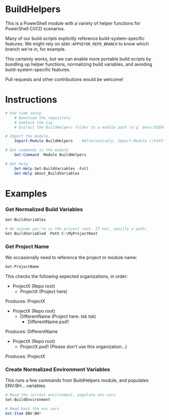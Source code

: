 BuildHelpers
==============

This is a PowerShell module with a variety of helper functions for PowerShell CI/CD scenarios.

Many of our build scripts explicitly reference build-system-specific features.  We might rely on `$ENV:APPVEYOR_REPO_BRANCH` to know which branch we're in, for example.

This certainly works, but we can enable more portable build scripts by bundling up helper functions, normalizing build variables, and avoiding build-system-specific features.

Pull requests and other contributions would be welcome!

# Instructions

```powershell
# One time setup
    # Download the repository
    # Unblock the zip
    # Extract the BuildHelpers folder to a module path (e.g. $env:USERPROFILE\Documents\WindowsPowerShell\Modules\)

# Import the module.
    Import-Module BuildHelpers    #Alternatively, Import-Module \\Path\To\BuildHelpers

# Get commands in the module
    Get-Command -Module BuildHelpers

# Get help
    Get-Help Get-BuildVariables -Full
    Get-Help about_BuildVariables
```

# Examples

### Get Normalized Build Variables

```powershell
Get-BuildVariables

# We assume you're in the project root. If not, specify a path:
Get-BuildVariabled -Path C:\MyProjectRoot
```

### Get Project Name

We occasionally need to reference the project or module name:

```powershell
Get-ProjectName
```

This checks the following expected organizations, in order:

* ProjectX (Repo root)
  * ProjectX (Project here)

Produces: ProjectX

* ProjectX (Repo root)
  * DifferentName (Project here. tsk tsk)
    * DifferentName.psd1

Produces: DifferentName

* ProjectX (Repo root)
  * ProjectX.psd1 (Please don't use this organization...)

Produces: ProjectX

### Create Normalized Environment Variables

This runs a few commands from BuildHelpers module, and populates ENV:BH... variables

```powershell
# Read the current environment, populate env vars
Set-BuildEnvironment

# Read back the env vars
Get-Item ENV:BH*
```
